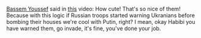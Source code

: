 [Bassem Youssef](https://en.wikipedia.org/wiki/Bassem_Youssef) said in [this](https://youtu.be/4idQbwsvtUo?si=_o7w2_uJPJRVFzZB&t=476) video:
How cute! That's so nice of them! Because with this logic if Russian troops started warning Ukranians before bombing their houses we're cool with Putin, right? I mean, okay Habibi you have warned them, go invade, it's fine, you've done your job.

